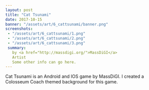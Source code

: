 ```yaml
---
layout: post
title: "Cat Tsunami"
date: 2017-10-15
banner: "/assets/art/6_cattsunami/banner.png"
screenshots:
 - "/assets/art/6_cattsunami/1.png"
 - "/assets/art/6_cattsunami/2.png"
 - "/assets/art/6_cattsunami/3.png"
 summary: 
   by <a href="http://massdigi.org/">MassDiGI</a>
   Artist
   Some other info can go here.
---
```


Cat Tsunami is an Android and IOS game by MassDiGI. I created a Colosseum Coach themed background for this game.
